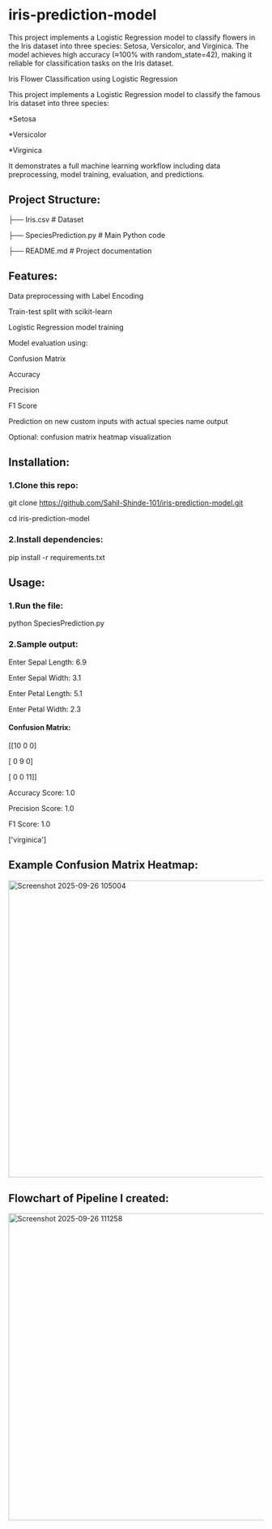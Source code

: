 # iris-prediction-model
This project implements a Logistic Regression model to classify flowers in the Iris dataset into three species: Setosa, Versicolor, and Virginica. The model achieves high accuracy (≈100% with random_state=42), making it reliable for classification tasks on the Iris dataset.

Iris Flower Classification using Logistic Regression

This project implements a Logistic Regression model to classify the famous Iris dataset
 into three species:

*Setosa

*Versicolor

*Virginica

It demonstrates a full machine learning workflow including data preprocessing, model training, evaluation, and predictions.

## Project Structure:

├── Iris.csv                # Dataset

├── SpeciesPrediction.py    # Main Python code

├── README.md               # Project documentation




## Features:

Data preprocessing with Label Encoding

Train-test split with scikit-learn

Logistic Regression model training

Model evaluation using:

Confusion Matrix

Accuracy

Precision

F1 Score

Prediction on new custom inputs with actual species name output

Optional: confusion matrix heatmap visualization

## Installation:
### 1.Clone this repo:
git clone https://github.com/Sahil-Shinde-101/iris-prediction-model.git

cd iris-prediction-model

### 2.Install dependencies:
pip install -r requirements.txt

## Usage:
### 1.Run the file:

python SpeciesPrediction.py

### 2.Sample output:

Enter Sepal Length: 6.9

Enter Sepal Width: 3.1

Enter Petal Length: 5.1

Enter Petal Width: 2.3

#### Confusion Matrix:

 [[10  0  0]
 
 [ 0  9  0]
 
 [ 0  0 11]]

Accuracy Score: 1.0

Precision Score: 1.0

F1 Score: 1.0

['virginica']

## Example Confusion Matrix Heatmap:



<img width="768" height="587" alt="Screenshot 2025-09-26 105004" src="https://github.com/user-attachments/assets/d94130f6-b8cf-4634-95f4-40a384c91a96" />

## Flowchart of Pipeline I created:


<img width="740" height="607" alt="Screenshot 2025-09-26 111258" src="https://github.com/user-attachments/assets/fb0666b9-6abe-41df-a7f0-ce0cd2719ae4" />





